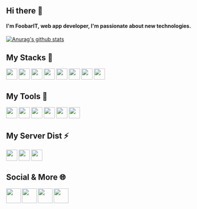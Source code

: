 ## Hi there 👋
#### I'm FoobarIT, web app developer, I'm passionate about new technologies.

<a href="https://github.com/QuentiumYT?tab=repositories">
  <img align="center" src="https://github-readme-stats.vercel.app/api?username=FoobarIT&theme=algolia&show_icons=true&include_all_commits=true" alt="Anurag's github stats">
</a>

## My Stacks 🚀
<code><img height="30" src="https://cdn.svgporn.com/logos/express.svg"></code>
<code><img height="30" src="https://cdn.svgporn.com/logos/nodejs-icon.svg"></code>
<code><img height="30" src="https://cdn.svgporn.com/logos/mysql.svg"></code>
<code><img height="30" src="https://cdn.svgporn.com/logos/react.svg"></code>
<code><img height="30" src="https://cdn.svgporn.com/logos/javascript.svg"></code>
<code><img height="30" src="https://cdn.svgporn.com/logos/bootstrap.svg"></code>
<code><img height="30" src="https://cdn.svgporn.com/logos/nodewebkit.svg"></code>
<code><img height="30" src="https://cdn.svgporn.com/logos/electron.svg"></code>

## My Tools :hammer:
<code><img height="30" src="https://cdn.svgporn.com/logos/cpanel.svg"></code>
<code><img height="30" src="https://cdn.svgporn.com/logos/docker-icon.svg"></code>
<code><img height="30" src="https://cdn.svgporn.com/logos/git-icon.svg"></code>
<code><img height="30" src="https://cdn.svgporn.com/logos/postman.svg"></code>
<code><img height="30" src="https://cdn.svgporn.com/logos/webstorm.svg"></code>
<code><img height="30" src="https://cdn.svgporn.com/logos/visual-studio-code.svg"></code>

## My Server Dist :zap:
<code><img height="30" src="https://cdn.svgporn.com/logos/debian.svg"></code>
<code><img height="30" src="https://cdn.svgporn.com/logos/centos-icon.svg"></code>
<code><img height="30" src="https://cdn.svgporn.com/logos/microsoft-windows.svg"></code>

## Social & More :globe_with_meridians:

<a href="https://twitter.com/FoobarIT_">
  <img align="left" width="40px" src="https://cdn.svgporn.com/logos/twitter.svg" />
</a>
<a href="https://www.twitch.tv/foobarit">
  <img align="left" width="40px" src="https://cdn.svgporn.com/logos/twitch.svg" />
</a>
<a href="https://discord.gg/2mb22qe" title="Twitter">
  <img align="left" width="40px" src="https://cdn.svgporn.com/logos/discord.svg" />
</a>
<a href="https://foobarit.itch.io/">
  <img align="left" width="40px" src="https://cdn.svgporn.com/logos/game-analytics.svg" />
</a>
